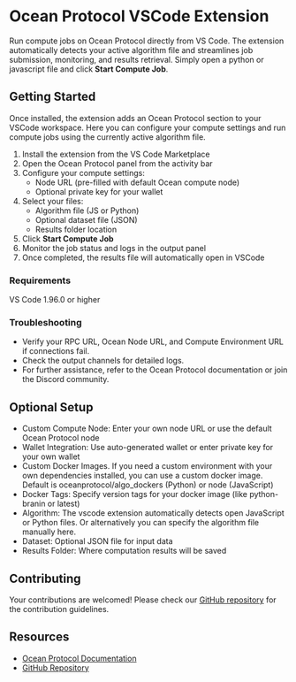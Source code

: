 # Ocean Protocol VSCode Extension

Run compute jobs on Ocean Protocol directly from VS Code. The extension automatically detects your active algorithm file and streamlines job submission, monitoring, and results retrieval. Simply open a python or javascript file and click **Start Compute Job**.

## Getting Started

Once installed, the extension adds an Ocean Protocol section to your VSCode workspace. Here you can configure your compute settings and run compute jobs using the currently active algorithm file.

1. Install the extension from the VS Code Marketplace
2. Open the Ocean Protocol panel from the activity bar
3. Configure your compute settings:
   - Node URL (pre-filled with default Ocean compute node)
   - Optional private key for your wallet
4. Select your files:
   - Algorithm file (JS or Python)
   - Optional dataset file (JSON)
   - Results folder location
5. Click **Start Compute Job**
6. Monitor the job status and logs in the output panel
7. Once completed, the results file will automatically open in VSCode

### Requirements

VS Code 1.96.0 or higher

### Troubleshooting

- Verify your RPC URL, Ocean Node URL, and Compute Environment URL if connections fail.
- Check the output channels for detailed logs.
- For further assistance, refer to the Ocean Protocol documentation or join the Discord community.

## Optional Setup

- Custom Compute Node: Enter your own node URL or use the default Ocean Protocol node
- Wallet Integration: Use auto-generated wallet or enter private key for your own wallet
- Custom Docker Images. If you need a custom environment with your own dependencies installed, you can use a custom docker image. Default is oceanprotocol/algo_dockers (Python) or node (JavaScript)
- Docker Tags: Specify version tags for your docker image (like python-branin or latest)
- Algorithm: The vscode extension automatically detects open JavaScript or Python files. Or alternatively you can specify the algorithm file manually here.
- Dataset: Optional JSON file for input data
- Results Folder: Where computation results will be saved

## Contributing

Your contributions are welcomed! Please check our [GitHub repository](https://github.com/oceanprotocol/vscode-extension) for the contribution guidelines.

## Resources

- [Ocean Protocol Documentation](https://docs.oceanprotocol.com)
- [GitHub Repository](https://github.com/oceanprotocol)